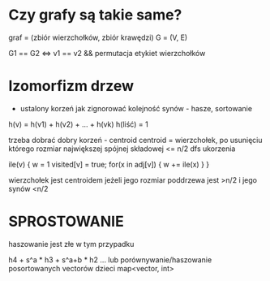 # Czy grafy są takie same?
graf = (zbiór wierzchołków, zbiór krawędzi)
G = (V, E)

G1 == G2 <=> v1 == v2 && permutacja etykiet wierzchołków

# Izomorfizm drzew
* ustalony korzeń
jak zignorować kolejność synów - hasze, sortowanie

h(v) = h(v1) + h(v2) + ... + h(vk)
h(liść) = 1

trzeba dobrać dobry korzeń - centroid
centroid = wierzchołek, po usunięciu którego rozmiar największej spójnej składowej <= n/2
dfs ukorzenia

ile(v) {
  w = 1
  visited[v] = true;
  for(x in adj[v]) {
    w += ile(x)
  }
}

wierzchołek jest centroidem jeżeli jego rozmiar poddrzewa jest \>n/2 i jego synów \<n/2

# SPROSTOWANIE
haszowanie jest złe w tym przypadku

h4 + s^a * h3 + s^a+b * h2 ...
lub
porównywanie/haszowanie posortowanych vectorów dzieci
map<vector<int>, int>

